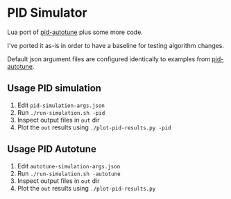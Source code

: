 # PID Simulator

Lua port of [pid-autotune](https://github.com/hirschmann/pid-autotune) plus some more code.

I've ported it as-is in order to have a baseline for testing algorithm changes.

Default json argument files are configured identically to examples from [pid-autotune](https://github.com/hirschmann/pid-autotune).

## Usage PID simulation

1. Edit `pid-simulation-args.json`
2. Run `./run-simulation.sh -pid`
3. Inspect output files in `out` dir
4. Plot the `out` results using `./plot-pid-results.py -pid`

## Usage PID Autotune

1. Edit `autotune-simulation-args.json`
2. Run `./run-simulation.sh -autotune`
3. Inspect output files in `out` dir
4. Plot the `out` results using `./plot-pid-results.py`
